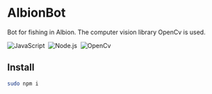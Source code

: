 # AlbionBot

Bot for fishing in Albion. The computer vision library OpenCv is used.

![JavaScript](https://img.shields.io/badge/-JavaScript-05122A?style=flat&logo=javascript)&nbsp;
![Node.js](https://img.shields.io/badge/Node.js-43853D?style=for-the-badge&logo=node.js&logoColor=white)&nbsp;
![OpenCv](https://img.shields.io/badge/OpenCv-blue)&nbsp;

## Install

```bash
sudo npm i
```



